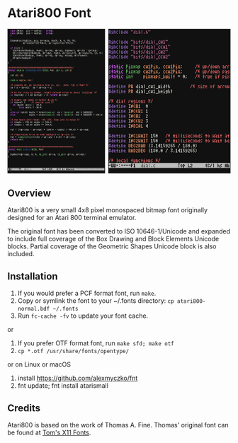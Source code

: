 # Atari800 Font

![screenshot](screenshot.png)

## Overview

Atari800 is a very small 4x8 pixel monospaced bitmap font originally designed for an Atari 800 terminal emulator.

The original font has been converted to ISO 10646-1/Unicode and expanded to include full coverage of the Box Drawing and Block Elements Unicode blocks.  Partial coverage of the Geometric Shapes Unicode block is also included.

## Installation

1. If you would prefer a PCF format font, run `make`.
2. Copy or symlink the font to your ~/.fonts directory:
   `cp atari800-normal.bdf ~/.fonts`
3. Run `fc-cache -fv` to update your font cache.

or

1. If you prefer OTF format font, run `make sfd; make otf`
2. `cp *.otf /usr/share/fonts/opentype/`

or on Linux or macOS

1. install https://github.com/alexmyczko/fnt
2. fnt update; fnt install atarismall

## Credits

Atari800 is based on the work of Thomas A. Fine.  Thomas' original font can be found at [Tom's X11 Fonts](http://hea-www.harvard.edu/~fine/Tech/x11fonts.html).
